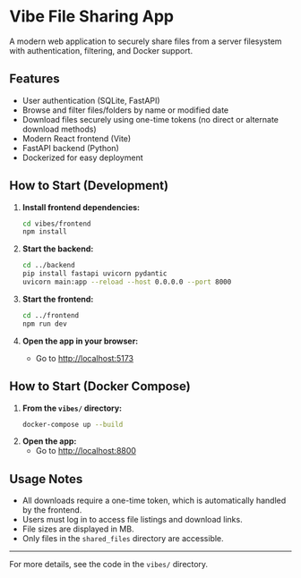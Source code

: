 # Vibe File Sharing App

A modern web application to securely share files from a server filesystem with authentication, filtering, and Docker support.

## Features

- User authentication (SQLite, FastAPI)
- Browse and filter files/folders by name or modified date
- Download files securely using one-time tokens (no direct or alternate download methods)
- Modern React frontend (Vite)
- FastAPI backend (Python)
- Dockerized for easy deployment

## How to Start (Development)

1. **Install frontend dependencies:**
   ```bash
   cd vibes/frontend
   npm install
   ```

2. **Start the backend:**
   ```bash
   cd ../backend
   pip install fastapi uvicorn pydantic
   uvicorn main:app --reload --host 0.0.0.0 --port 8000
   ```

3. **Start the frontend:**
   ```bash
   cd ../frontend
   npm run dev
   ```

4. **Open the app in your browser:**
   - Go to [http://localhost:5173](http://localhost:5173)

## How to Start (Docker Compose)

1. **From the `vibes/` directory:**
   ```bash
   docker-compose up --build
   ```
2. **Open the app:**
   - Go to [http://localhost:8800](http://localhost:8800)

## Usage Notes
- All downloads require a one-time token, which is automatically handled by the frontend.
- Users must log in to access file listings and download links.
- File sizes are displayed in MB.
- Only files in the `shared_files` directory are accessible.

---

For more details, see the code in the `vibes/` directory.